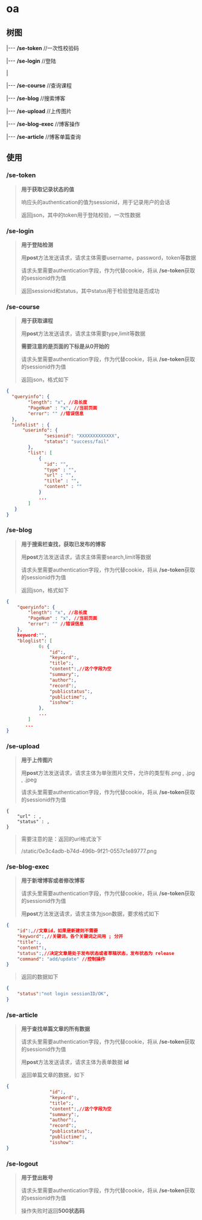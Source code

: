 # oa
## 树图

|--- **/se-token** //一次性校验码

|--- **/se-login** //登陆

|

|--- **/se-course** //查询课程

|--- **/se-blog** //搜索博客

|--- **/se-upload** //上传图片

|--- **/se-blog-exec** //博客操作

|--- **/se-article** //博客单篇查询

## 使用

### **/se-token** 

> **用于获取记录状态的值**
>
> 响应头的authentication的值为sessionid，用于记录用户的会话
>
> 返回json，其中的token用于登陆校验，一次性数据



### **/se-login**

> **用于登陆检测**
>
> 用**post**方法发送请求，请求主体需要username，password，token等数据
>
> 请求头里需要authentication字段，作为代替cookie，将从 **/se-token**获取的sessionid作为值
>
> 返回sessionid和status，其中status用于检验登陆是否成功 



### **/se-course**

>**用于获取课程**
>
>用**post**方法发送请求，请求主体需要type,limit等数据
>
> **需要注意的是页面的下标是从0开始的**
>
> 请求头里需要authentication字段，作为代替cookie，将从 **/se-token**获取的sessionid作为值
>
> 返回json，格式如下
```json
{
  "queryinfo": {
        "length": "x", //总长度
        "PageNum" : "x", //当前页面
        "error": "" //错误信息
  },
  "infolist" : {
      "userinfo": {
              "sesionid": "XXXXXXXXXXXXX",
              "status": "success/fail"
        },
        "list": [
            {
              "id": "",
              "type" : "",
              "url" : "",
              "title" : "",
              "content" : ""
            }
            ...
        ]
   }
}
```



### **/se-blog**

> **用于搜索栏查找，获取已发布的博客**
>
> 用**post**方法发送请求，请求主体需要search,limit等数据
>
> 请求头里需要authentication字段，作为代替cookie，将从 **/se-token**获取的sessionid作为值
>
> 返回json，格式如下

```json
{
    "queryinfo": {
        "length": "x", //总长度
        "PageNum" : "x", //当前页面
        "error": "" //错误信息
  	},
    keyword:"",
    "bloglist": [
        	0: {
            	"id":,
            	"keyword":,
            	"title":,
            	"content":,//这个字段为空
        		"summary":,
            	"author":,
            	"record":,
            	"publicstatus":,
            	"publictime":,
        		"isshow":
        	},
        	...
		]
       ...
}
```



### **/se-upload**

> **用于上传图片**
>
> 用**post**方法发送请求，请求主体为单张图片文件，允许的类型有.png , .jpg , .jpeg
>
> 请求头里需要authentication字段，作为代替cookie，将从 **/se-token**获取的sessionid作为值

```shell
{
	"url" : ,
	"status" : ,
}
```

> 需要注意的是：返回的url格式汝下
>
> /static/0e3c4adb-b74d-496b-9f21-0557c1e89777.png



### **/se-blog-exec**

> **用于新增博客或者修改博客**
>
> 请求头里需要authentication字段，作为代替cookie，将从 **/se-token**获取的sessionid作为值
>
> 用**post**方法发送请求，请求主体为json数据，要求格式如下

```json
{
    "id":,//文章id，如果是新建则不需要
    "keyword":,//关键词，各个关键词之间用 ; 分开
    "title":,
    "content":,
    "status":,//决定文章是处于发布状态或者草稿状态，发布状态为 release
    "command": "add/update" //控制操作
}
```

> 返回的数据如下

```json
{
    "status":"not login sessionID/OK",
}
```



### **/se-article**

> **用于查找单篇文章的所有数据**
>
> 请求头里需要authentication字段，作为代替cookie，将从 **/se-token**获取的sessionid作为值
>
> 用**post**方法发送请求，请求主体为表单数据 **id**
>
> 返回单篇文章的数据，如下

```json
{		
				"id":,
            	"keyword":,
            	"title":,
            	"content":,//这个字段为空
        		"summary":,
            	"author":,
            	"record":,
            	"publicstatus":,
            	"publictime":,
        		"isshow":
}
```

### /se-logout

> **用于登出账号**
>
> 请求头里需要authentication字段，作为代替cookie，将从 **/se-token**获取的sessionid作为值
>
> 操作失败时返回**500状态码**

